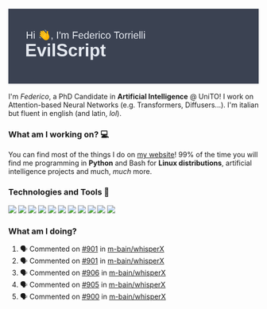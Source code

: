 ![Header](header.png)

I'm *Federico*, a PhD Candidate in **Artificial Intelligence** @ UniTO! I work on Attention-based Neural Networks (e.g. Transformers, Diffusers...).
I'm italian but fluent in english (and latin, *lol*).

### What am I working on? 💻

You can find most of the things I do on [my website](https://www.evilscript.eu/)!
99% of the time you will find me programming in **Python** and Bash for **Linux distributions**, artificial intelligence projects and much, *much* more.

### Technologies and Tools 🔧
![](https://img.shields.io/badge/Editor-VSCode-informational?style=flat&logo=visualstudiocode&logoColor=white&color=2bbc8a)
![](https://img.shields.io/badge/Code-Python-informational?style=flat&logo=Python&logoColor=white&color=2bbc8a)
![](https://img.shields.io/badge/Code-Javascript-informational?style=flat&logo=Javascript&logoColor=white&color=2bbc8a)
![](https://img.shields.io/badge/Code-Java-informational?style=flat&logo=coffeescript&logoColor=white&color=2bbc8a)
![](https://img.shields.io/badge/Code-C-informational?style=flat&logo=C&logoColor=white&color=2bbc8a)
![](https://img.shields.io/badge/Code-Shell-informational?style=flat&logo=Shell&logoColor=white&color=2bbc8a)
![](https://img.shields.io/badge/Learning-Rust-informational?style=flat&logo=Rust&logoColor=white&color=2bbc8a)
![](https://img.shields.io/badge/Tools-PostgreSQL-informational?style=flat&logo=PostgreSQL&logoColor=white&color=e74c3c)
![](https://img.shields.io/badge/Tools-Docker-informational?style=flat&logo=Docker&logoColor=white&color=e74c3c)
![](https://img.shields.io/badge/Hating-Windows-informational?style=flat&logo=windows&logoColor=white&color=0078D6)
![](https://img.shields.io/badge/Mail-ProtonMail-informational?style=flat&logo=protonmail&logoColor=white&color=8B89CC)

### What am I doing?

<!--START_SECTION:activity-->
1. 🗣 Commented on [#901](https://github.com/m-bain/whisperX/issues/901#issuecomment-2442752168) in [m-bain/whisperX](https://github.com/m-bain/whisperX)
2. 🗣 Commented on [#901](https://github.com/m-bain/whisperX/issues/901#issuecomment-2440801182) in [m-bain/whisperX](https://github.com/m-bain/whisperX)
3. 🗣 Commented on [#906](https://github.com/m-bain/whisperX/issues/906#issuecomment-2439903254) in [m-bain/whisperX](https://github.com/m-bain/whisperX)
4. 🗣 Commented on [#905](https://github.com/m-bain/whisperX/issues/905#issuecomment-2439902971) in [m-bain/whisperX](https://github.com/m-bain/whisperX)
5. 🗣 Commented on [#900](https://github.com/m-bain/whisperX/pull/900#issuecomment-2435521847) in [m-bain/whisperX](https://github.com/m-bain/whisperX)
<!--END_SECTION:activity-->
